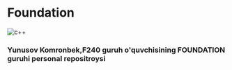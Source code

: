# Foundation
![c++](https://www.vikingsoftware.com/wp-content/uploads/2024/02/C-2.png) 



### Yunusov Komronbek,F240 guruh o'quvchisining FOUNDATION guruhi personal repositroysi

